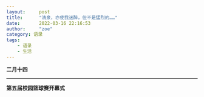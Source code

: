 ```yaml
---
layout:     post
title:      "清泉，亦使我迷醉，但不是猛烈的……"
date:       2022-03-16 22:16:53
author:     "zoe"
category: 语录
tags:
    - 语录
    - 生活
---
```


**二月十四**

***


**第五届校园篮球赛开幕式**
